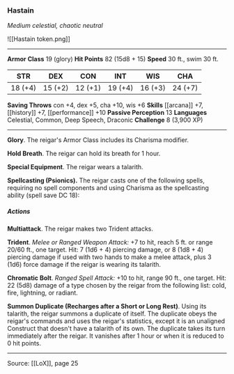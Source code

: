 ### Hastain
_Medium celestial, chaotic neutral_

![[Hastain token.png]]


---

**Armor Class** 19 (glory)
**Hit Points** 82 (15d8 + 15)
**Speed** 30 ft., swim 30 ft.

| STR     | DEX     | CON     | INT     | WIS     | CHA     |
|---------|---------|---------|---------|---------|---------|
| 18 (+4) | 15 (+2) | 12 (+1) | 19 (+4) | 16 (+3) | 24 (+7) |

**Saving Throws** con +4, dex +5, cha +10, wis +6
**Skills** [[arcana]] +7, [[history]] +7, [[performance]] +10
**Passive Perception** 13
**Languages** Celestial, Common, Deep Speech, Draconic
**Challenge** 8 (3,900 XP)

---

**Glory**. The reigar's Armor Class includes its Charisma modifier.

**Hold Breath**. The reigar can hold its breath for 1 hour.

**Special Equipment**. The reigar wears a talarith.

**Spellcasting (Psionics).** The reigar casts one of the following spells, requiring no spell components and using Charisma as the spellcasting ability (spell save DC 18):

##### Actions
**Multiattack**. The reigar makes two Trident attacks.

**Trident**. _Melee or Ranged Weapon Attack:_ +7 to hit, reach 5 ft. or range 20/60 ft., one target. Hit: 7 (1d6 + 4) piercing damage, or 8 (1d8 + 4) piercing damage if used with two hands to make a melee attack, plus 3 (1d6) force damage if the reigar is wearing its talarith.

**Chromatic Bolt**. _Ranged Spell Attack:_ +10 to hit, range 90 ft., one target. Hit: 22 (5d8) damage of a type chosen by the reigar from the following list: cold, fire, lightning, or radiant.

**Summon Duplicate (Recharges after a Short or Long Rest)**. Using its talarith, the reigar summons a duplicate of itself. The duplicate obeys the reigar's commands and uses the reigar's statistics, except it is an unaligned Construct that doesn't have a talarith of its own. The duplicate takes its turn immediately after the reigar. It vanishes after 1 hour or when it is reduced to 0 hit points.


---

Source: [[LoX]], page 25